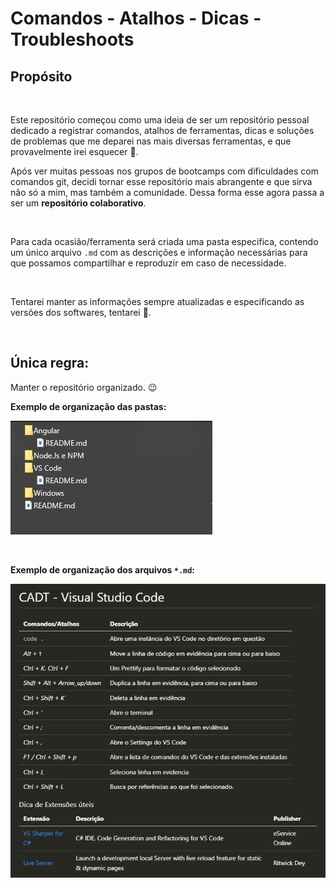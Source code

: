 # Comandos - Atalhos - Dicas - Troubleshoots

## **Propósito**

&nbsp;

Este repositório começou como uma ideia de ser um repositório pessoal dedicado a registrar comandos, atalhos de ferramentas, dicas e soluções de problemas que me deparei nas mais diversas ferramentas, e que provavelmente irei esquecer 😬.

Após ver muitas pessoas nos grupos de bootcamps com dificuldades com comandos git, decidi tornar esse repositório mais abrangente e que sirva não só a mim, mas também a comunidade. Dessa forma esse agora passa a ser um **repositório colaborativo**.

&nbsp;

Para cada ocasião/ferramenta será criada uma pasta especifica, contendo um único arquivo `.md` com as descrições e informação necessárias para que possamos compartilhar e reproduzir em caso de necessidade.

&nbsp;

Tentarei manter as informações sempre atualizadas e especificando as versões dos softwares, tentarei 😬.

&nbsp;

## Única regra:
Manter o repositório organizado. 😉

**Exemplo de organização das pastas:**

![](folders.png)

&nbsp;

**Exemplo de organização dos arquivos `*.md`:**

![](example.png)